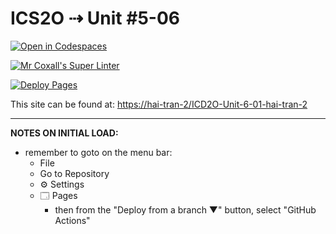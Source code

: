 # ICS2O ⇢ Unit #5-06

[![Open in Codespaces](https://classroom.github.com/assets/launch-codespace-7f7980b617ed060a017424585567c406b6ee15c891e84e1186181d67ecf80aa0.svg)](https://classroom.github.com/open-in-codespaces?assignment_repo_id=15013574)

[![Mr Coxall's Super Linter](https://github.com/hai-tran-2/ICD2O-Unit-6-01-hai-tran-2/workflows/Mr%20Coxall's%20Super%20Linter/badge.svg)](https://github.com/hai-tran-2/ICD2O-Unit-6-01-hai-tran-2/actions)

[![Deploy Pages](https://github.com/MTHS-ICD2O-1-2023/ICD2O-Unit-6-01-hai-tran-2/workflows/Deploy%20Pages/badge.svg)](https://github.com/hai-tran-2/ICD2O-Unit-6-01-hai-tran-2/actions)

This site can be found at: [https://hai-tran-2/ICD2O-Unit-6-01-hai-tran-2](hai-tran-2/ICD2O-Unit-6-01-hai-tran-2)

---

**NOTES ON INITIAL LOAD:**
- remember to goto on the menu bar:
  - File
  - Go to Repository
  - ⚙ Settings
  - 🗔 Pages
    - then from the "Deploy from a branch ▼" button, select "GitHub Actions"
